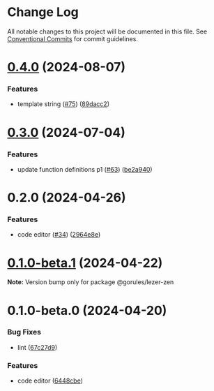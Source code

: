 # Change Log

All notable changes to this project will be documented in this file.
See [Conventional Commits](https://conventionalcommits.org) for commit guidelines.

# [0.4.0](https://github.com/lezer-parser/json/compare/@gorules/lezer-zen@0.3.0...@gorules/lezer-zen@0.4.0) (2024-08-07)

### Features

- template string ([#75](https://github.com/lezer-parser/json/issues/75)) ([89dacc2](https://github.com/lezer-parser/json/commit/89dacc25d2d647260a059a1e57aefdb9f905d20d))

# [0.3.0](https://github.com/lezer-parser/json/compare/@gorules/lezer-zen@0.2.0...@gorules/lezer-zen@0.3.0) (2024-07-04)

### Features

- update function definitions p1 ([#63](https://github.com/lezer-parser/json/issues/63)) ([be2a940](https://github.com/lezer-parser/json/commit/be2a940f474702746b8331077a42932f34139d03))

# 0.2.0 (2024-04-26)

### Features

- code editor ([#34](https://github.com/lezer-parser/json/issues/34)) ([2964e8e](https://github.com/lezer-parser/json/commit/2964e8ed20d422c65d8eefdad92d08eae2665913))

# [0.1.0-beta.1](https://github.com/lezer-parser/json/compare/@gorules/lezer-zen@0.1.0-beta.0...@gorules/lezer-zen@0.1.0-beta.1) (2024-04-22)

**Note:** Version bump only for package @gorules/lezer-zen

# 0.1.0-beta.0 (2024-04-20)

### Bug Fixes

- lint ([67c27d9](https://github.com/lezer-parser/json/commit/67c27d90e097597105df09db290640b8cf34f763))

### Features

- code editor ([6448cbe](https://github.com/lezer-parser/json/commit/6448cbeaabe4cd3c7258bf40244972efe507a4ee))
